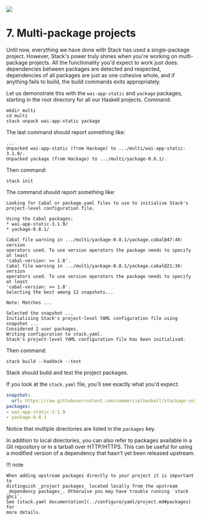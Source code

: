   <div class="hidden-warning"><a href="https://docs.haskellstack.org/"><img src="https://cdn.jsdelivr.net/gh/commercialhaskell/stack/doc/img/hidden-warning.svg"></a></div>

# 7. Multi-package projects

Until now, everything we have done with Stack has used a single-package project.
However, Stack's power truly shines when you're working on multi-package
projects. All the functionality you'd expect to work just does: dependencies
between packages are detected and respected, dependencies of all packages are
just as one cohesive whole, and if anything fails to build, the build commands
exits appropriately.

Let us demonstrate this with the `wai-app-static` and `yackage` packages,
starting in the root directory for all our Haskell projects. Command:

~~~text
mkdir multi
cd multi
stack unpack wai-app-static yackage
~~~

The last command should report something like:

~~~text
...
Unpacked wai-app-static (from Hackage) to .../multi/wai-app-static-3.1.9/.
Unpacked yackage (from Hackage) to .../multi/yackage-0.8.1/.
~~~

Then command:

~~~text
stack init
~~~

The command should report something like:

~~~text
Looking for Cabal or package.yaml files to use to initialise Stack's
project-level configuration file.

Using the Cabal packages:
* wai-app-static-3.1.9/
* yackage-0.8.1/

Cabal file warning in .../multi/yackage-0.8.1/yackage.cabal@47:40: version
operators used. To use version operators the package needs to specify at least
'cabal-version: >= 1.8'.
Cabal file warning in .../multi/yackage-0.8.1/yackage.cabal@21:36: version
operators used. To use version operators the package needs to specify at least
'cabal-version: >= 1.8'.
Selecting the best among 12 snapshots...

Note: Matches ...

Selected the snapshot ...
Initialising Stack's project-level YAML configuration file using snapshot ...
Considered 2 user packages.
Writing configuration to stack.yaml.
Stack's project-level YAML configuration file has been initialised.
~~~

Then command:

~~~text
stack build --haddock --test
~~~

Stack should build and test the project packages.

If you look at the `stack.yaml` file, you'll see exactly what you'd expect:

~~~yaml
snapshot:
  url: https://raw.githubusercontent.com/commercialhaskell/stackage-snapshots/master/lts/22/31.yaml
packages:
- wai-app-static-3.1.9
- yackage-0.8.1
~~~

Notice that multiple directories are listed in the `packages` key.

In addition to local directories, you can also refer to packages available in a
Git repository or in a tarball over HTTP/HTTPS. This can be useful for using a
modified version of a dependency that hasn't yet been released upstream.

!!! note

    When adding upstream packages directly to your project it is important to
    distinguish _project packages_ located locally from the upstream
    _dependency packages_. Otherwise you may have trouble running `stack ghci`.
    See [stack.yaml documentation](../configure/yaml/project.md#packages) for
    more details.
